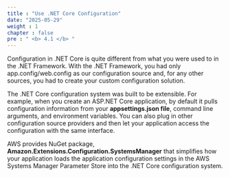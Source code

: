 ```yaml
---
title : "Use .NET Core Configuration"
date: "2025-05-29"
weight : 1
chapter : false
pre : " <b> 4.1 </b> "
---
```


Configuration in .NET Core is quite different from what you were used to in the .NET Framework. With the .NET Framework, you had only app.config/web.config as our configuration source and, for any other sources, you had to create your custom configuration solution.

The .NET Core configuration system was built to be extensible. For example, when you create an ASP.NET Core application, by default it pulls configuration information from your **appsettings.json file**, command line arguments, and environment variables. You can also plug in other configuration source providers and then let your application access the configuration with the same interface.

AWS provides NuGet package, **Amazon.Extensions.Configuration.SystemsManager** that simplifies how your application loads the application configuration settings in the AWS Systems Manager Parameter Store into the .NET Core configuration system.